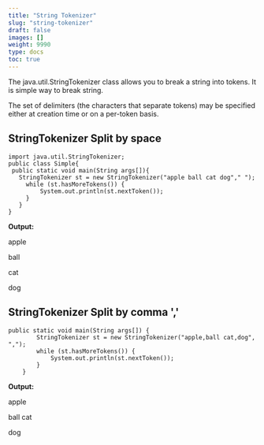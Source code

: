 ```yaml
---
title: "String Tokenizer"
slug: "string-tokenizer"
draft: false
images: []
weight: 9990
type: docs
toc: true
---
```


The java.util.StringTokenizer class allows you to break a string into tokens. It is simple way to break string.

The set of delimiters (the characters that separate tokens) may be specified either at creation time or on a per-token basis. 

## StringTokenizer Split by space
    import java.util.StringTokenizer;  
    public class Simple{  
     public static void main(String args[]){  
       StringTokenizer st = new StringTokenizer("apple ball cat dog"," ");  
         while (st.hasMoreTokens()) {  
             System.out.println(st.nextToken());  
         }  
       }  
    }  

**Output:**

apple

ball

cat

dog

## StringTokenizer Split by comma ','
 

    public static void main(String args[]) {
            StringTokenizer st = new StringTokenizer("apple,ball cat,dog", ",");
            while (st.hasMoreTokens()) {
                System.out.println(st.nextToken());
            }
        }

**Output:** 

apple

ball cat

dog



